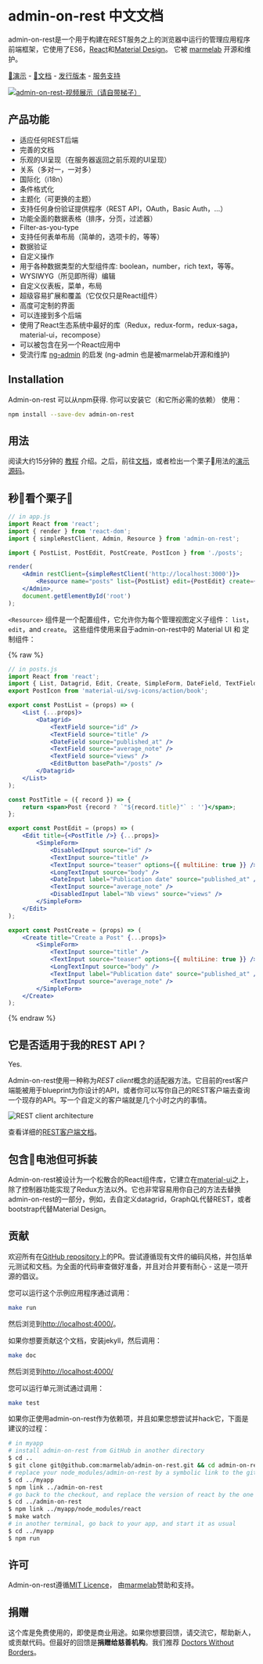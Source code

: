 # admin-on-rest 中文文档

admin-on-rest是一个用于构建在REST服务之上的浏览器中运行的管理应用程序前端框架，它使用了ES6，[React](https://facebook.github.io/react/)和[Material Design](https://material.io/)。 它被 [marmelab](https://marmelab.com/) 开源和维护。 

[👀演示](https://marmelab.com/admin-on-rest-demo/) - [👃文档](https://marmelab.com/admin-on-rest/) - [发行版本](https://github.com/marmelab/admin-on-rest/releases) - [服务支持](http://stackoverflow.com/questions/tagged/admin-on-rest)

[![admin-on-rest-视频展示（请自带梯子）](https://marmelab.com/admin-on-rest/img/admin-on-rest-demo-still.png)](https://vimeo.com/205118063)

## 产品功能

* 适应任何REST后端
* 完善的文档
* 乐观的UI呈现（在服务器返回之前乐观的UI呈现）
* 关系（多对一，一对多）
* 国际化（i18n）
* 条件格式化
* 主题化（可更换的主题）
* 支持任何身份验证提供程序（REST API，OAuth，Basic Auth，...）
* 功能全面的数据表格（排序，分页，过滤器）
* Filter-as-you-type
* 支持任何表单布局（简单的，选项卡的，等等）
* 数据验证
* 自定义操作
* 用于各种数据类型的大型组件库: boolean，number，rich text，等等。
* WYSIWYG（所见即所得）编辑
* 自定义仪表板，菜单，布局
* 超级容易扩展和覆盖（它仅仅只是React组件）
* 高度可定制的界面
* 可以连接到多个后端
* 使用了React生态系统中最好的库（Redux，redux-form，redux-saga，material-ui，recompose）
* 可以被包含在另一个React应用中
* 受流行库 [ng-admin](https://github.com/marmelab/ng-admin) 的启发 (ng-admin 也是被marmelab开源和维护)

## Installation

Admin-on-rest 可以从npm获得. 你可以安装它（和它所必需的依赖）
使用：

```sh
npm install --save-dev admin-on-rest
```

## 用法

阅读大约15分钟的 [教程](./Tutorial.html) 介绍。之后，前往[文档](./index.html)，或者检出一个栗子🌰用法的[演示源码](https://github.com/marmelab/admin-on-rest-demo)。

## 秒👀看个栗子🌰

```jsx
// in app.js
import React from 'react';
import { render } from 'react-dom';
import { simpleRestClient, Admin, Resource } from 'admin-on-rest';

import { PostList, PostEdit, PostCreate, PostIcon } from './posts';

render(
    <Admin restClient={simpleRestClient('http://localhost:3000')}>
        <Resource name="posts" list={PostList} edit={PostEdit} create={PostCreate} icon={PostIcon}/>
    </Admin>,
    document.getElementById('root')
);
```

`<Resource>` 组件是一个配置组件，它允许你为每个管理视图定义子组件： `list`，`edit`，and `create`。 
这些组件使用来自于admin-on-rest中的 Material UI 和 定制组件：

{% raw %}
```jsx
// in posts.js
import React from 'react';
import { List, Datagrid, Edit, Create, SimpleForm, DateField, TextField, EditButton, DisabledInput, TextInput, LongTextInput, DateInput } from 'admin-on-rest';
export PostIcon from 'material-ui/svg-icons/action/book';

export const PostList = (props) => (
    <List {...props}>
        <Datagrid>
            <TextField source="id" />
            <TextField source="title" />
            <DateField source="published_at" />
            <TextField source="average_note" />
            <TextField source="views" />
            <EditButton basePath="/posts" />
        </Datagrid>
    </List>
);

const PostTitle = ({ record }) => {
    return <span>Post {record ? `"${record.title}"` : ''}</span>;
};

export const PostEdit = (props) => (
    <Edit title={<PostTitle />} {...props}>
        <SimpleForm>
            <DisabledInput source="id" />
            <TextInput source="title" />
            <TextInput source="teaser" options={{ multiLine: true }} />
            <LongTextInput source="body" />
            <DateInput label="Publication date" source="published_at" />
            <TextInput source="average_note" />
            <DisabledInput label="Nb views" source="views" />
        </SimpleForm>
    </Edit>
);

export const PostCreate = (props) => (
    <Create title="Create a Post" {...props}>
        <SimpleForm>
            <TextInput source="title" />
            <TextInput source="teaser" options={{ multiLine: true }} />
            <LongTextInput source="body" />
            <TextInput label="Publication date" source="published_at" />
            <TextInput source="average_note" />
        </SimpleForm>
    </Create>
);
```
{% endraw %}

## 它是否适用于我的REST API？

Yes.

Admin-on-rest使用一种称为*REST client*概念的适配器方法。它目前的rest客户端能被用于blueprint为你设计的API，或者你可以写你自己的REST客户端去查询一个现存的API。写一个自定义的客户端就是几个小时之内的事情。

![REST client architecture](https://marmelab.com/admin-on-rest/img/rest-client.png)

查看详细的[REST客户端文档](https://marmelab.com/admin-on-rest/RestClients.html)。

## 包含🔋电池但可拆装

Admin-on-rest被设计为一个松散合的React组件库，它建立在[material-ui](http://www.material-ui.com/#/)之上，除了控制器功能实现了Redux方法以外。它也非常容易用你自己的方法去替换admin-on-rest的一部分，例如，去自定义datagrid，GraphQL代替REST，或者bootstrap代替Material Design。

## 贡献

欢迎所有在[GitHub repository](https://github.com/marmelab/admin-on-rest)上的PR。尝试遵循现有文件的编码风格，并包括单元测试和文档。为全面的代码审查做好准备，并且对合并要有耐心 - 这是一项开源的倡议。

您可以运行这个示例应用程序通过调用：

```sh
make run
```

然后浏览到[http://localhost:4000/](http://localhost:4000/)。

如果你想要贡献这个文档，安装jekyll，然后调用：

```sh
make doc
```

然后浏览到[http://localhost:4000/](http://localhost:4000/)

您可以运行单元测试通过调用：

```sh
make test
```

如果你正使用admin-on-rest作为依赖项，并且如果您想尝试并hack它，下面是建议的过程：

```sh
# in myapp
# install admin-on-rest from GitHub in another directory
$ cd ..
$ git clone git@github.com:marmelab/admin-on-rest.git && cd admin-on-rest && make install
# replace your node_modules/admin-on-rest by a symbolic link to the github checkout
$ cd ../myapp
$ npm link ../admin-on-rest
# go back to the checkout, and replace the version of react by the one in your app
$ cd ../admin-on-rest
$ npm link ../myapp/node_modules/react
$ make watch
# in another terminal, go back to your app, and start it as usual
$ cd ../myapp
$ npm run
```

## 许可

Admin-on-rest遵循[MIT Licence](https://github.com/marmelab/admin-on-rest/blob/master/LICENSE.md)， 由[marmelab](http://marmelab.com)赞助和支持。

## 捐赠

这个库是免费使用的，即使是商业用途。如果你想要回馈，请交流它，帮助新人，或贡献代码。但最好的回馈是**捐赠给慈善机构**。我们推荐 [Doctors Without Borders](http://www.doctorswithoutborders.org/)。
